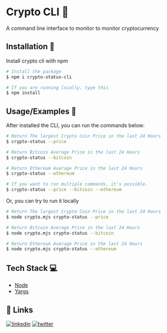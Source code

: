 
# Crypto CLI 💸

A command line interface to monitor to monitor cryptocurrency

## Installation 🚀

Install crypto cli with npm

```bash
# Install the package
$ npm i crypto-status-cli 

# If you are running locally, type this
$ npm install
```
    
## Usage/Examples 💪
After installed the CLI, you can run the commands below:

```bash
# Return The largest Crypto Coin Price in the last 24 Hours
$ crypto-status --price 

# Return Bitcoin Average Price in the last 24 Hours
$ crypto-status --bitcoin

# Return Ethereum Average Price in the last 24 Hours
$ crypto-status --ethereum

# If you want to run multiple commands, it's possible.
$ crypto-status --price --bitcoin --ethereum
```

Or, you can  try to run it locally

```bash
# Return The largest Crypto Coin Price in the last 24 Hours
$ node crypto.mjs crypto-status --price 

# Return Bitcoin Average Price in the last 24 Hours
$ node crypto.mjs crypto-status --bitcoin

# Return Ethereum Average Price in the last 24 Hours
$ node crypto.mjs crypto-status --ethereum
```

## Tech Stack 💻

- [Node](https://nodejs.org/en/) 
- [Yargs](https://yargs.js.org/)


## 🔗 Links

[![linkedin](https://img.shields.io/badge/linkedin-0A66C2?style=for-the-badge&logo=linkedin&logoColor=white)](https://www.linkedin.com/in/matheus-tanaka-42a833186/)
[![twitter](https://img.shields.io/badge/twitter-1DA1F2?style=for-the-badge&logo=twitter&logoColor=white)](https://twitter.com/matheus__tanaka)

